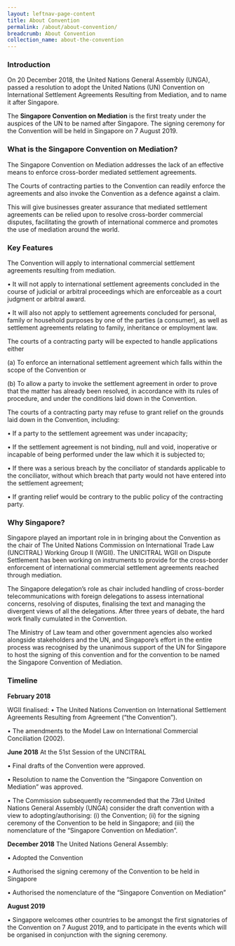 ```yaml
---
layout: leftnav-page-content
title: About Convention
permalink: /about/about-convention/
breadcrumb: About Convention
collection_name: about-the-convention
---
```


### **Introduction** 

On 20 December 2018, the United Nations General Assembly (UNGA), passed a resolution to adopt the United Nations (UN) Convention on International Settlement Agreements Resulting from Mediation, and to name it after Singapore.

The **Singapore Convention on Mediation** is the first treaty under the auspices of the UN to be named after Singapore. The signing ceremony for the Convention will be held in Singapore on 7 August 2019.

### **What is the Singapore Convention on Mediation?**

The Singapore Convention on Mediation addresses the lack of an effective means to enforce cross-border mediated settlement agreements.

The Courts of contracting parties to the Convention can readily enforce the agreements and also invoke the Convention as a defence against a claim.

This will give businesses greater assurance that mediated settlement agreements can be relied upon to resolve cross-border commercial disputes, facilitating the growth of international commerce and promotes the use of mediation around the world.

### **Key Features**

The Convention will apply to international commercial settlement agreements resulting from mediation. 

•	It will not apply to international settlement agreements concluded in the course of judicial or arbitral proceedings which are enforceable as a court judgment or arbitral award.

•	It will also not apply to settlement agreements concluded for personal, family or household purposes by one of the parties (a consumer), as well as settlement agreements relating to family, inheritance or employment law.

The courts of a contracting party will be expected to handle applications either

(a)	To enforce an international settlement agreement which falls within the scope of the Convention 
or 

(b)	To allow a party to invoke the settlement agreement in order to prove that the matter has already been resolved, in accordance with its rules of procedure, and under the conditions laid down in the Convention.

The courts of a contracting party may refuse to grant relief on the grounds laid down in the Convention, including:

•	If a party to the settlement agreement was under incapacity;

•	If the settlement agreement is not binding, null and void, inoperative or incapable of being performed under the law which it is subjected to;

•	If there was a serious breach by the conciliator of standards applicable to the conciliator, without which breach that party would not have entered into the settlement agreement;

•	If granting relief would be contrary to the public policy of the contracting party.

### **Why Singapore?**

Singapore played an important role in in bringing about the Convention as the chair of The United Nations Commission on International Trade Law (UNCITRAL) Working Group II (WGII). The UNICITRAL WGII on Dispute Settlement has been working on instruments to provide for the cross-border enforcement of international commercial settlement agreements reached through mediation. 

The Singapore delegation’s role as chair included handling of cross-border telecommunications with foreign delegations to assess international concerns, resolving of disputes, finalising the text and managing the divergent views of all the delegations. After three years of debate, the hard work finally cumulated in the Convention. 

The Ministry of Law team and other government agencies also worked alongside stakeholders and the UN, and Singapore’s effort in the entire process was recognised by the unanimous support of the UN for Singapore to host the signing of this convention and for the convention to be named the Singapore Convention of Mediation. 


### **Timeline**

**February 2018**

WGII finalised:
•	The United Nations Convention on International Settlement Agreements Resulting from Agreement (“the Convention”).

•	The amendments to the Model Law on International Commercial Conciliation (2002). 

**June 2018**
At the 51st Session of the UNCITRAL 

•	Final drafts of the Convention were approved.

•	Resolution to name the Convention the “Singapore Convention on Mediation” was approved.

•	The Commission subsequently recommended that the 73rd United Nations General Assembly (UNGA) consider the draft convention with a view to adopting/authorising: (i) the Convention; (ii) for the signing ceremony of the Convention to be held in Singapore; and (iii) the nomenclature of the “Singapore Convention on Mediation”. 

**December 2018**
The United Nations General Assembly: 

•	Adopted the Convention

•	Authorised the signing ceremony of the Convention to be held in Singapore

•	Authorised the nomenclature of the “Singapore Convention on Mediation”


**August 2019**

•	Singapore welcomes other countries to be amongst the first signatories of the Convention on 7 August 2019, and to participate in the events which will be organised in conjunction with the signing ceremony.

